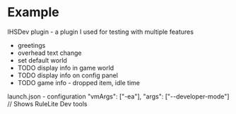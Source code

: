 # Example
IHSDev plugin - a plugin I used for testing with multiple features
- greetings
- overhead text change
- set default world
- TODO display info in game world
- TODO display info on config panel
- TODO game info - dropped item, idle time

launch.json - configuration
"vmArgs": ["-ea"],
"args": ["--developer-mode"] // Shows RuleLite Dev tools

